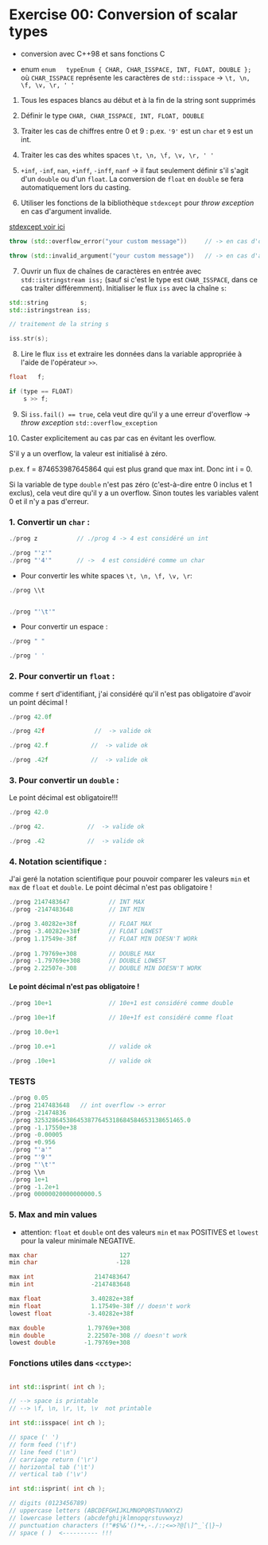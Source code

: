 # Exercise 00: Conversion of scalar types

- conversion avec C++98 et sans fonctions C

-  enum `enum	typeEnum { CHAR, CHAR_ISSPACE, INT, FLOAT, DOUBLE };` où
  `CHAR_ISSPACE` représente les caractères de `std::isspace` -> `\t, \n, \f, \v, \r, ' '`

1) Tous les espaces blancs au début et à la fin de la string sont supprimés


2) Définir le type `CHAR, CHAR_ISSPACE, INT, FLOAT, DOUBLE`


3) Traiter les cas de chiffres entre 0 et 9 : p.ex. `'9'` est un `char` et `9` est un int.


4) Traiter les cas des whites spaces `\t, \n, \f, \v, \r, ' '`


5) `+inf`, `-inf`,  `nan`, `+inff`, `-inff`, `nanf` -> il faut seulement définir s'il s'agit d'un `double` ou d'un `float`.
La conversion de `float` en `double` se fera automatiquement lors du casting.


6) Utiliser les fonctions de la bibliothèque `stdexcept` pour _throw exception_ en cas d'argument invalide. 

[ stdexcept voir ici](https://en.cppreference.com/w/cpp/header/stdexcept)

```c++
throw (std::overflow_error("your custom message"))     // -> en cas d'overflow

throw (std::invalid_argument("your custom message"))   // -> en cas d'argument invaldie
```


7) Ouvrir un flux de chaînes de caractères en entrée avec `std::istringstream iss;` (sauf si c'est le type est `CHAR_ISSPACE`, dans ce cas traîter différemment).
Initialiser le flux `iss` avec la chaîne `s`:

```c++
std::string         s;
std::istringstrean iss;

// traitement de la string s

iss.str(s);
```

8) Lire le flux `iss` et extraire les données dans la variable appropriée
à l'aide de l'opérateur `>>`.

```c++
float   f;

if (type == FLOAT)
    s >> f;
```

9) Si `iss.fail() == true`, cela veut dire qu'il y a une erreur d'overflow -> _throw exception_ `std::overflow_exception`


10) Caster explicitement au cas par cas en évitant les overflow. 

S'il y a un overflow, la valeur est initialisé à zéro.

p.ex. f = 874653987645864 qui est plus grand que max int. Donc int i = 0.

Si la variable de type `double` n'est pas zéro (c'est-à-dire entre 0 inclus et 1 exclus), cela 
veut dire qu'il y a un overflow. Sinon toutes les variables valent 0 et il n'y a pas d'erreur.



### 1. Convertir un `char` :

```c++
./prog z           // ./prog 4 -> 4 est considéré un int

./prog "'z'"
./prog "'4'"       // ->  4 est considéré comme un char
```

- Pour convertir les white spaces `\t, \n, \f, \v, \r`:

 ```c++
./prog \\t


./prog "'\t'"
```

- Pour convertir un espace :
```c++
./prog " "

./prog ' '
```

### 2. Pour convertir un `float` :

comme `f` sert d'identifiant, j'ai considéré qu'il n'est pas obligatoire d'avoir un point décimal !

```c++
./prog 42.0f 

./prog 42f              //  -> valide ok

./prog 42.f            //  -> valide ok

./prog .42f            //  -> valide ok
```

### 3. Pour convertir un `double` :

Le point décimal est obligatoire!!!

```c++
./prog 42.0 

./prog 42.            //  -> valide ok

./prog .42            //  -> valide ok
```

### 4. Notation scientifique :

J'ai geré la notation scientifique pour pouvoir comparer les valeurs `min` et `max` de `float` et `double`.
Le point décimal n'est pas obligatoire !

```c++
./prog 2147483647           // INT MAX 
./prog -2147483648          // INT MIN 

./prog 3.40282e+38f         // FLOAT MAX 
./prog -3.40282e+38f        // FLOAT LOWEST
./prog 1.17549e-38f         // FLOAT MIN DOESN'T WORk
        
./prog 1.79769e+308         // DOUBLE MAX 
./prog -1.79769e+308        // DOUBLE LOWEST
./prog 2.22507e-308         // DOUBLE MIN DOESN'T WORK

```

#### Le point décimal n'est pas obligatoire !

```c++
./prog 10e+1                // 10e+1 est considéré comme double

./prog 10e+1f               // 10e+1f est considéré comme float

./prog 10.0e+1               

./prog 10.e+1               // valide ok

./prog .10e+1               // valide ok
```


### TESTS

```c++
./prog 0.05
./prog 2147483648   // int overflow -> error
./prog -21474836
./prog 325328645386453877645318684584653138651465.0 
./prog -1.17550e+38
./prog -0.00005 
./prog +0.956
./prog "'a'"
./prog "'9'"
./prog "'\t'"
./prog \\n
./prog 1e+1
./prog -1.2e+1
./prog 00000020000000000.5
```

### 5. Max and min values

- attention: `float` et `double` ont des valeurs `min` et `max` POSITIVES et `lowest` pour la valeur minimale NEGATIVE.

```c++
max char                       127
min char                      -128

max int                 2147483647
min int                -2147483648

max float              3.40282e+38f      
min float              1.17549e-38f // doesn't work
lowest float          -3.40282e+38f

max double            1.79769e+308
min double            2.22507e-308 // doesn't work
lowest double        -1.79769e+308
```

### Fonctions utiles dans `<cctype>`:

```c++

int std::isprint( int ch );

// --> space is printable 
// --> \f, \n, \r, \t, \v  not printable
```
```c++
int std::isspace( int ch );

// space (' ')
// form feed ('\f')
// line feed ('\n')
// carriage return ('\r')
// horizontal tab ('\t')
// vertical tab ('\v')
```
```c++
int std::isprint( int ch );

// digits (0123456789)
// uppercase letters (ABCDEFGHIJKLMNOPQRSTUVWXYZ)
// lowercase letters (abcdefghijklmnopqrstuvwxyz)
// punctuation characters (!"#$%&'()*+,-./:;<=>?@[\]^_`{|}~)
// space ( )  <---------- !!!
```


